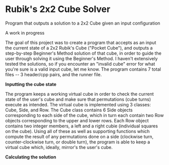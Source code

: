 # Rubik's 2x2 Cube Solver
Program that outputs a solution to a 2x2 Cube given an input configuration

A work in progress

The goal of this project was to create a program that accepts as an input the current state of a 2x2 Rubik's Cube ("Pocket Cube"), and outputs a step-by-step Beginner's Method solution of that cube, in order to guide the user through solving it using the Beginner's Method. I haven't extensively tested the solutions, so if you encounter an "invalid cube" error for what you're sure is a valid input cube, let me know. The program contains 7 total files -- 3 header/cpp pairs, and the runner file.

**Inputting the cube state**

The program keeps a working virtual cube in order to check the current state of the user's cube and make sure that permutations (cube turns) execute as intended. The virtual cube is implemented using 3 classes: Cube, Side, and Row. The Cube class contains 6 Side objects corresponding to each side of the cube, which in turn each contain two Row objects corresponding to the upper and lower rows. Each Row object contains two integer members, a left and a right cubie (individual squares on the cube). Using all of these as well as supporting functions which compute the result of any permutations done on a side (clockwise turn, counter-clockwise turn, or double turn), the program is able to keep a virtual cube which, ideally, mirror's the user's cube.

**Calculating the solution**


